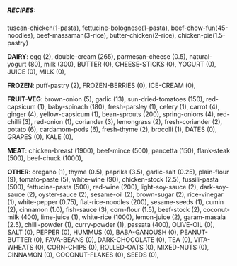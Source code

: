 
##### RECIPES:
tuscan-chicken(1-pasta), fettucine-bolognese(1-pasta), beef-chow-fun(45-noodles), beef-massaman(3-rice), butter-chicken(2-rice), chicken-pie(1.5-pastry)


**DAIRY**:
egg (2), 
double-cream (265), 
parmesan-cheese (0.5), 
natural-yogurt (80), 
milk (300), 
BUTTER (0), 
CHEESE-STICKS (0), 
YOGURT (0), 
JUICE (0), 
MILK (0), 

**FROZEN**:
puff-pastry (2), 
FROZEN-BERRIES (0), 
ICE-CREAM (0), 

**FRUIT-VEG**:
brown-onion (5), 
garlic (13), 
sun-dried-tomatoes (150), 
red-capsicum (1), 
baby-spinach (180), 
fresh-parsley (1), 
celery (1), 
carrot (4), 
ginger (4), 
yellow-capsicum (1), 
bean-sprouts (200), 
spring-onions (4), 
red-chilli (3), 
red-onion (1), 
coriander (3), 
lemongrass (2), 
fresh-coriander (2), 
potato (6), 
cardamom-pods (6), 
fresh-thyme (2), 
brocolli (1), 
DATES (0), 
GRAPES (0), 
KALE (0), 

**MEAT**:
chicken-breast (1900), 
beef-mince (500), 
pancetta (150), 
flank-steak (500), 
beef-chuck (1000), 

**OTHER**:
oregano (1), 
thyme (0.5), 
paprika (3.5), 
garlic-salt (0.25), 
plain-flour (9), 
tomato-paste (5), 
white-wine (90), 
chicken-stock (2.5), 
fussili-pasta (500), 
fettucine-pasta (500), 
red-wine (200), 
light-soy-sauce (2), 
dark-soy-sauce (2), 
oyster-sauce (2), 
sesame-oil (2), 
brown-sugar (2), 
rice-vinegar (1), 
white-pepper (0.75), 
flat-rice-noodles (200), 
sesame-seeds (1), 
cumin (2), 
cinnamon (1.0), 
fish-sauce (3), 
corn-flour (1.5), 
beef-stock (2), 
coconut-milk (400), 
lime-juice (1), 
white-rice (1000), 
lemon-juice (2), 
garam-masala (2.5), 
chilli-powder (1), 
curry-powder (1), 
passata (400), 
OLIVE-OIL (0), 
SALT (0), 
PEPPER (0), 
HUMMUS (0), 
BABA-GANOUSH (0), 
PEANUT-BUTTER (0), 
FAVA-BEANS (0), 
DARK-CHOCOLATE (0), 
TEA (0), 
VITA-WHEATS (0), 
CORN-CHIPS (0), 
ROLLED-OATS (0), 
MIXED-NUTS (0), 
CINNAMON (0), 
COCONUT-FLAKES (0), 
SEEDS (0), 
